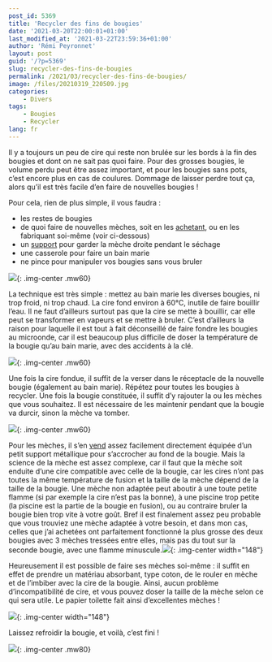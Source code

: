 ```yaml
---
post_id: 5369
title: 'Recycler des fins de bougies'
date: '2021-03-20T22:00:01+01:00'
last_modified_at: '2021-03-22T23:59:36+01:00'
author: 'Rémi Peyronnet'
layout: post
guid: '/?p=5369'
slug: recycler-des-fins-de-bougies
permalink: /2021/03/recycler-des-fins-de-bougies/
image: /files/20210319_220509.jpg
categories:
    - Divers
tags:
    - Bougies
    - Recycler
lang: fr
---
```


Il y a toujours un peu de cire qui reste non brulée sur les bords à la fin des bougies et dont on ne sait pas quoi faire. Pour des grosses bougies, le volume perdu peut être assez important, et pour les bougies sans pots, c’est encore plus en cas de coulures. Dommage de laisser perdre tout ça, alors qu’il est très facile d’en faire de nouvelles bougies !

Pour cela, rien de plus simple, il vous faudra :

- les restes de bougies
- de quoi faire de nouvelles mèches, soit en les [achetant](https://fr.aliexpress.com/item/10000340101385.html?spm=a2g0s.9042311.0.0.27426c37KTPpdY), ou en les fabriquant soi-même (voir ci-dessous)
- un [support](https://fr.aliexpress.com/item/1005001672056473.html?spm=a2g0s.9042311.0.0.27426c37KTPpdY) pour garder la mèche droite pendant le séchage
- une casserole pour faire un bain marie
- ne pince pour manipuler vos bougies sans vous bruler
 
![](/files/20210319_181343-rotated-e1616273547549.jpg){: .img-center .mw60}

La technique est très simple : mettez au bain marie les diverses bougies, ni trop froid, ni trop chaud. La cire fond environ à 60°C, inutile de faire bouillir l’eau. Il ne faut d’ailleurs surtout pas que la cire se mette à bouillir, car elle peut se transformer en vapeurs et se mettre à bruler. C’est d’ailleurs la raison pour laquelle il est tout à fait déconseillé de faire fondre les bougies au microonde, car il est beaucoup plus difficile de doser la température de la bougie qu’au bain marie, avec des accidents à la clé.

![](/files/20210319_181703.jpg){: .img-center .mw60}

Une fois la cire fondue, il suffit de la verser dans le réceptacle de la nouvelle bougie (également au bain marie). Répétez pour toutes les bougies à recycler. Une fois la bougie constituée, il suffit d’y rajouter la ou les mèches que vous souhaitez. Il est nécessaire de les maintenir pendant que la bougie va durcir, sinon la mèche va tomber.

![](/files/20210319_182939.jpg){: .img-center .mw60}

Pour les mèches, il s’en [vend](https://fr.aliexpress.com/item/10000340101385.html?spm=a2g0s.9042311.0.0.27426c37KTPpdY) assez facilement directement équipée d’un petit support métallique pour s’accrocher au fond de la bougie. Mais la science de la mèche est assez complexe, car il faut que la mèche soit enduite d’une cire compatible avec celle de la bougie, car les cires n’ont pas toutes la même température de fusion et la taille de la mèche dépend de la taille de la bougie. Une mèche non adaptée peut aboutir à une toute petite flamme (si par exemple la cire n’est pas la bonne), à une piscine trop petite (la piscine est la partie de la bougie en fusion), ou au contraire bruler la bougie bien trop vite à votre goût. Bref il est finalement assez peu probable que vous trouviez une mèche adaptée à votre besoin, et dans mon cas, celles que j’ai achetées ont parfaitement fonctionné la plus grosse des deux bougies avec 3 mèches tressées entre elles, mais pas du tout sur la seconde bougie, avec une flamme minuscule.![](/files/20210319_183641-rotated-e1616273732781.jpg){: .img-center width="148"}

Heureusement il est possible de faire ses mèches soi-même : il suffit en effet de prendre un matériau absorbant, type coton, de le rouler en mèche et de l’imbiber avec la cire de la bougie. Ainsi, aucun problème d’incompatibilité de cire, et vous pouvez doser la taille de la mèche selon ce qui sera utile. Le papier toilette fait ainsi d’excellentes mèches !

![](/files/20210320_210537.jpg){: .img-center width="148"}

Laissez refroidir la bougie, et voilà, c’est fini !

![](/files/20210319_220509.jpg){: .img-center .mw80}
